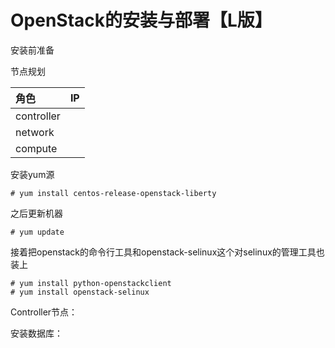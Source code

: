 # OpenStack的安装与部署【L版】

安装前准备

节点规划

| 角色 | IP |
| :--- | :--- |
| controller |  |
| network |  |
| compute |  |

安装yum源

```
# yum install centos-release-openstack-liberty
```

之后更新机器

```
# yum update
```

接着把openstack的命令行工具和openstack-selinux这个对selinux的管理工具也装上

```
# yum install python-openstackclient
# yum install openstack-selinux
```

Controller节点：

安装数据库：

```

```



